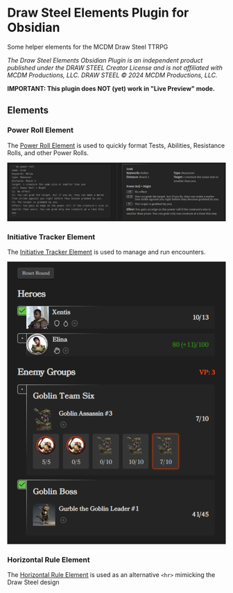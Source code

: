 # Draw Steel Elements Plugin for Obsidian

Some helper elements for the MCDM Draw Steel TTRPG

_The Draw Steel Elements Obsidian Plugin is an independent product published under the DRAW STEEL Creator License and is not affiliated with MCDM Productions, LLC. DRAW STEEL © 2024 MCDM Productions, LLC._

**IMPORTANT: This plugin does NOT (yet) work in "Live Preview" mode.**

## Elements

### Power Roll Element

The [Power Roll Element](./docs/power-roll.md) is used to quickly format Tests, Abilities, Resistance Rolls, and other Power Rolls.

![power roll.png](./docs/power-roll-simple.png)

### Initiative Tracker Element

The [Initiative Tracker Element](./docs/initiative-tracker.md) is used to manage and run encounters.

![Initiative Tracker.png](./docs/initiative-tracker.png)

### Horizontal Rule Element

The [Horizontal Rule Element](./docs/horizontal-rule.md) is used as an alternative `<hr>` mimicking the Draw Steel design
